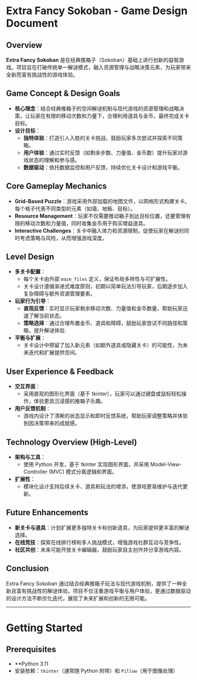 # Extra Fancy Sokoban - Game Design Document

## Overview
**Extra Fancy Sokoban** 是在经典推箱子（Sokoban）基础上进行创新的益智游戏。项目旨在打破传统单一解谜模式，融入资源管理与战略决策元素，为玩家带来全新而富有挑战性的游戏体验。

## Game Concept & Design Goals
- **核心理念**：结合经典推箱子的空间解谜机制与现代游戏的资源管理和战略决策，让玩家在有限的移动次数和力量下，合理利用道具与金币，最终完成关卡目标。
- **设计目标**：
  - **独特体验**：打造引人入胜的关卡挑战，鼓励玩家多次尝试并探索不同策略。
  - **用户体验**：通过实时反馈（如剩余步数、力量值、金币数）提升玩家对游戏状态的理解和参与感。
  - **数据驱动**：依托数据监控和用户反馈，持续优化关卡设计和游戏平衡。

## Core Gameplay Mechanics
- **Grid-Based Puzzle**：游戏采用外部加载的地图文件，以网格形式构建关卡。每个格子代表不同类型的元素（如墙、地板、目标）。
- **Resource Management**：玩家不仅需要推动箱子到达目标位置，还要管理有限的移动次数和力量值，同时收集金币用于购买增益道具。
- **Interactive Challenges**：关卡中融入体力和资源限制，促使玩家在解谜的同时考虑策略与风险，从而增强游戏深度。

## Level Design
- **多关卡配置**：
  - 每个关卡由外部 `maze_files` 定义，保证布局多样性与可扩展性。
  - 关卡设计遵循渐进式难度原则，初期以简单玩法引导玩家，后期逐步加入复杂障碍与额外资源管理要素。
- **玩家行为引导**：
  - **直观反馈**：实时显示玩家剩余移动次数、力量值和金币数量，帮助玩家迅速了解当前状态。
  - **策略选择**：通过合理布置金币、道具和障碍，鼓励玩家尝试不同路径和策略，提升解谜体验.
- **平衡与扩展**：
  - 关卡设计中预留了加入新元素（如额外道具或隐藏关卡）的可能性，为未来迭代和扩展提供空间。

## User Experience & Feedback
- **交互界面**：
  - 采用直观的图形化界面（基于 tkinter），玩家可以通过键盘或鼠标轻松操作，体验更具沉浸感的推箱子乐趣。
- **用户反馈机制**：
  - 游戏内设计了清晰的状态显示和即时反馈系统，帮助玩家调整策略并体验到因决策带来的成就感。

## Technology Overview (High-Level)
- **架构与工具**：
  - 使用 Python 开发，基于 tkinter 实现图形界面，并采用 Model-View-Controller (MVC) 模式分离逻辑和界面。
- **扩展性**：
  - 模块化设计支持后续关卡、道具和玩法的增添，使游戏更易维护与迭代更新。


## Future Enhancements
- **新关卡与道具**：计划扩展更多独特关卡和创新道具，为玩家提供更丰富的解谜选择。
- **在线竞技**：探索在线排行榜和多人挑战模式，增强游戏社群互动与竞争性。
- **社区共创**：未来可能开放关卡编辑器，鼓励玩家自主创作并分享游戏内容。

## Conclusion
Extra Fancy Sokoban 通过结合经典推箱子玩法与现代游戏机制，提供了一种全新且富有挑战性的解谜体验。项目不仅注重游戏平衡与用户体验，更通过数据驱动的设计方法不断优化迭代，展现了未来扩展和创新的无限可能。

---

# Getting Started

## Prerequisites
- **Python 3.11
- 安装依赖：`tkinter`（通常随 Python 附带）和 `Pillow`（用于图像处理）
  
